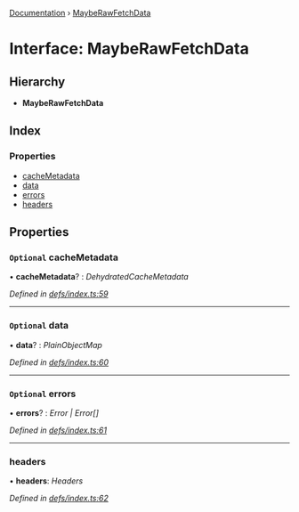 [Documentation](../README.md) › [MaybeRawFetchData](mayberawfetchdata.md)

# Interface: MaybeRawFetchData

## Hierarchy

* **MaybeRawFetchData**

## Index

### Properties

* [cacheMetadata](mayberawfetchdata.md#optional-cachemetadata)
* [data](mayberawfetchdata.md#optional-data)
* [errors](mayberawfetchdata.md#optional-errors)
* [headers](mayberawfetchdata.md#headers)

## Properties

### `Optional` cacheMetadata

• **cacheMetadata**? : *DehydratedCacheMetadata*

*Defined in [defs/index.ts:59](https://github.com/badbatch/graphql-box/blob/9a898ad/packages/fetch-manager/src/defs/index.ts#L59)*

___

### `Optional` data

• **data**? : *PlainObjectMap*

*Defined in [defs/index.ts:60](https://github.com/badbatch/graphql-box/blob/9a898ad/packages/fetch-manager/src/defs/index.ts#L60)*

___

### `Optional` errors

• **errors**? : *Error | Error[]*

*Defined in [defs/index.ts:61](https://github.com/badbatch/graphql-box/blob/9a898ad/packages/fetch-manager/src/defs/index.ts#L61)*

___

###  headers

• **headers**: *Headers*

*Defined in [defs/index.ts:62](https://github.com/badbatch/graphql-box/blob/9a898ad/packages/fetch-manager/src/defs/index.ts#L62)*
